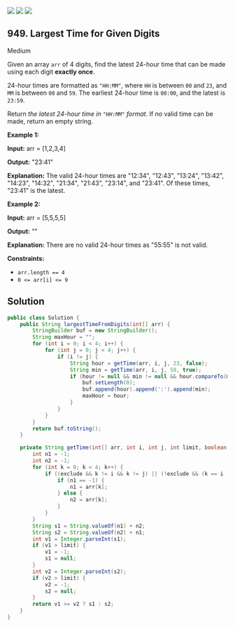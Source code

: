 [![](https://img.shields.io/github/stars/javadev/LeetCode-in-Java?label=Stars&style=flat-square)](https://github.com/javadev/LeetCode-in-Java)
[![](https://img.shields.io/github/forks/javadev/LeetCode-in-Java?label=Fork%20me%20on%20GitHub%20&style=flat-square)](https://github.com/javadev/LeetCode-in-Java/fork)
[![](https://img.shields.io/badge/-LeetCode%20in%20Kotlin-blue?style=flat-square)](https://github.com/javadev/LeetCode-in-Kotlin)

## 949\. Largest Time for Given Digits

Medium

Given an array `arr` of 4 digits, find the latest 24-hour time that can be made using each digit **exactly once**.

24-hour times are formatted as `"HH:MM"`, where `HH` is between `00` and `23`, and `MM` is between `00` and `59`. The earliest 24-hour time is `00:00`, and the latest is `23:59`.

Return _the latest 24-hour time in `"HH:MM"` format_. If no valid time can be made, return an empty string.

**Example 1:**

**Input:** arr = [1,2,3,4]

**Output:** "23:41"

**Explanation:** The valid 24-hour times are "12:34", "12:43", "13:24", "13:42", "14:23", "14:32", "21:34", "21:43", "23:14", and "23:41". Of these times, "23:41" is the latest.

**Example 2:**

**Input:** arr = [5,5,5,5]

**Output:** ""

**Explanation:** There are no valid 24-hour times as "55:55" is not valid.

**Constraints:**

*   `arr.length == 4`
*   `0 <= arr[i] <= 9`

## Solution

```java
public class Solution {
    public String largestTimeFromDigits(int[] arr) {
        StringBuilder buf = new StringBuilder();
        String maxHour = "";
        for (int i = 0; i < 4; i++) {
            for (int j = 0; j < 4; j++) {
                if (i != j) {
                    String hour = getTime(arr, i, j, 23, false);
                    String min = getTime(arr, i, j, 59, true);
                    if (hour != null && min != null && hour.compareTo(maxHour) > 0) {
                        buf.setLength(0);
                        buf.append(hour).append(':').append(min);
                        maxHour = hour;
                    }
                }
            }
        }
        return buf.toString();
    }

    private String getTime(int[] arr, int i, int j, int limit, boolean exclude) {
        int n1 = -1;
        int n2 = -1;
        for (int k = 0; k < 4; k++) {
            if ((exclude && k != i && k != j) || (!exclude && (k == i || k == j))) {
                if (n1 == -1) {
                    n1 = arr[k];
                } else {
                    n2 = arr[k];
                }
            }
        }
        String s1 = String.valueOf(n1) + n2;
        String s2 = String.valueOf(n2) + n1;
        int v1 = Integer.parseInt(s1);
        if (v1 > limit) {
            v1 = -1;
            s1 = null;
        }
        int v2 = Integer.parseInt(s2);
        if (v2 > limit) {
            v2 = -1;
            s2 = null;
        }
        return v1 >= v2 ? s1 : s2;
    }
}
```